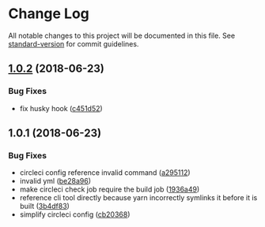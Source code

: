 # Change Log

All notable changes to this project will be documented in this file. See [standard-version](https://github.com/conventional-changelog/standard-version) for commit guidelines.

<a name="1.0.2"></a>
## [1.0.2](https://github.com/psirenny/monorepo/compare/v1.0.1...v1.0.2) (2018-06-23)


### Bug Fixes

* fix husky hook ([c451d52](https://github.com/psirenny/monorepo/commit/c451d52))



<a name="1.0.1"></a>
## 1.0.1 (2018-06-23)


### Bug Fixes

* circleci config reference invalid command ([a295112](https://github.com/psirenny/monorepo/commit/a295112))
* invalid yml ([be28a96](https://github.com/psirenny/monorepo/commit/be28a96))
* make circleci check job require the build job ([1936a49](https://github.com/psirenny/monorepo/commit/1936a49))
* reference cli tool directly because yarn incorrectly symlinks it before it is built ([3b4df83](https://github.com/psirenny/monorepo/commit/3b4df83))
* simplify circleci config ([cb20368](https://github.com/psirenny/monorepo/commit/cb20368))
